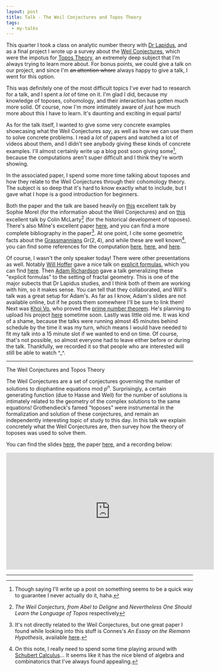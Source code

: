 ```yaml
---
layout: post
title: Talk - The Weil Conjectures and Topos Theory
tags:
  - my-talks
---
```


This quarter I took a class on analytic number theory with 
[Dr Lapidus][1], and as a final project I wrote up a survey
about the [Weil Conjectures][2], which were the impotus for 
[Topos Theory][3], an extremely deep subject that I'm always
trying to learn more about. For bonus points, we could give
a talk on our project, and since I'm ~~an attention whore~~
always happy to give a talk, I went for this option.

This was definitely one of the most difficult topics I've 
ever had to research for a talk, and I spent a _lot_ of 
time on it. I'm glad I did, because my knowledge of toposes,
cohomology, and their interaction has gotten much more solid.
Of course, now I'm more intimately aware of _just_ how much
more about this I have to learn. It's daunting and exciting
in equal parts!

As for the talk itself, I wanted to give some very concrete 
examples showcasing what the Weil Conjectures _say_, as well
as how we can use them to solve concrete problems. I read a 
_lot_ of papers and watched a lot of videos about them, and I
didn't see anybody giving these kinds of concrete examples. 
I'll almost certainly write up a blog post soon giving some[^1],
because the computations aren't super difficult and I think
they're worth showing.

In the associated paper, I spend some more time talking about
toposes and how they relate to the Weil Conjectures through 
their cohomology theory. The subject is so deep that it's 
hard to know exactly what to include, but I gave what I hope 
is a good introduction for beginners. 

Both the paper and the talk are based heavily on 
[this][4] excellent talk by Sophie Morel 
(for the information about the Weil Conjectures) and on
[this][5] excellent talk by Colin McLarty[^2] 
(for the historical development of toposes). There's also 
Milne's excellent paper [here][6], and you can find a more
complete bibliography in the paper[^3]. At one point, I 
cite some geometric facts about the [Grassmannians][8] 
$\mathsf{Gr}(2,4)$, and while these are well known[^4], you can
find some references for the computation [here][9], [here][10],
and [here][11].

Of course, I wasn't the only speaker today! There were other 
presentations as well. Notably [Will Hoffer][13] gave a nice talk
on [explicit formulas][14], which you can find [here][15]. Then 
[Adam Richardson][16] gave a talk generalizing these "explicit formulas"
to the setting of fractal geometry. This is one of the major subects that 
Dr Lapidus studies, and I think both of them are working with him, so it
makes sense. You can tell that they collaborated, and Will's talk was a great
setup for Adam's. As far as I know, Adam's slides are not available online,
but if he posts them somewhere I'll be sure to link them! Next was 
[Khoi Vo][17], who proved the [prime number theorem][18]. He's planning
to upload his project [here][19] sometime soon. Lastly was little old me.
It was kind of a shame, because the talks were running almost 45 minutes
behind schedule by the time it was my turn, which means I would have needed
to fit my talk into a 15 minute slot if we wanted to end on time. Of course,
that's not possible, so almost everyone had to leave either before or during
the talk. Thankfully, we recorded it so that people who are interested will
still be able to watch ^_^.

---

The Weil Conjectures and Topos Theory

The Weil Conjectures are a set of conjectures governing the number of solutions 
to diophantine equations mod $p^n$. Surprisingly, a certain generating function 
(due to Hasse and Weil) for the number of solutions is intimately related to the 
geometry of the complex solutions to the same equations! Grothendieck's famed 
"toposes" were instrumental in the formalization and solution of these 
conjectures, and remain an independently interesting topic of study to this day. 
In this talk we explain concretely what the Weil Conjectures are, then survey 
how the theory of toposes was used to solve them.

You can find the slides [here][20], the paper [here][21], and a recording
below:

<iframe width="560" height="315" src="https://www.youtube.com/embed/q2xln8f8Tg8" title="YouTube video player" frameborder="0" allow="accelerometer; autoplay; clipboard-write; encrypted-media; gyroscope; picture-in-picture" allowfullscreen></iframe>


---

[^1]:
    Though saying I'll write up a post on something seems to be 
    a quick way to guarantee I never actually do it, haha.

[^2]:
    _The Weil Conjecturs, from Abel to Deligne_ and 
    _Nevertheless One Should Learn the Language of Topos_ respectively

[^3]:
    It's not directly related to the Weil Conjectures, but one great paper
    I found while looking into this stuff is Connes's 
    _An Essay on the Riemann Hypothesis_, available [here][7].

[^4]:
    On this note, I really need to spend some time playing around with
    [Schubert Calculus][12]... It seems like it has the nice blend of 
    algebra and combinatorics that I've always found appealing.

[1]: https://math.ucr.edu/~lapidus/
[2]: https://en.wikipedia.org/wiki/Weil_conjectures
[3]: https://en.wikipedia.org/wiki/Topos
[4]: https://www.youtube.com/watch?v=iDgtP6ZpR70
[5]: https://www.youtube.com/watch?v=vmcbm5FxRJE
[6]: http://arxiv.org/abs/1509.00797
[7]: http://arxiv.org/abs/1509.05576
[8]: https://en.wikipedia.org/wiki/Grassmannian
[9]: https://math.stackexchange.com/questions/381345/how-to-compute-the-cohomology-ring-of-grassmannian-g4-2/1398455
[10]: https://math.stackexchange.com/questions/45292/how-to-compute-the-euler-characters-of-a-grassmannian
[11]: https://www.math.drexel.edu/~jblasiak/grassmannian.pdf
[12]: https://en.wikipedia.org/wiki/Schubert_calculus
[13]: https://willhoffer.com/
[14]: https://en.wikipedia.org/wiki/Explicit_formulae_for_L-functions
[15]: https://willhoffer.com/2021-12-07/explicit-formulae-in-number-theory/
[16]: https://adamdrichardson.com/
[17]: https://way2stars.org/
[18]: https://en.wikipedia.org/wiki/Prime_number_theorem
[19]: https://way2stars.org/research
[20]: /assets/docs/weil-conjectures-talk/slides.pdf
[21]: /assets/docs/weil-conjectures-talk/paper.pdf
